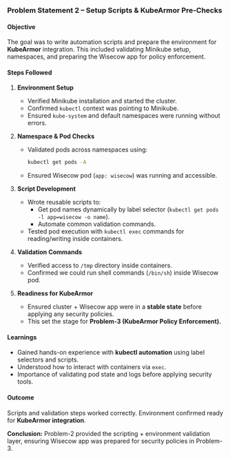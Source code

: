 ### Problem Statement 2 – Setup Scripts & KubeArmor Pre-Checks

#### Objective
The goal was to write automation scripts and prepare the environment for **KubeArmor** integration. This included validating Minikube setup, namespaces, and preparing the Wisecow app for policy enforcement.

#### Steps Followed
1. **Environment Setup**
   - Verified Minikube installation and started the cluster.
   - Confirmed `kubectl` context was pointing to Minikube.
   - Ensured `kube-system` and default namespaces were running without errors.

2. **Namespace & Pod Checks**
   - Validated pods across namespaces using:
     ```bash
     kubectl get pods -A
     ```
   - Ensured Wisecow pod (`app: wisecow`) was running and accessible.

3. **Script Development**
   - Wrote reusable scripts to:
     - Get pod names dynamically by label selector (`kubectl get pods -l app=wisecow -o name`).
     - Automate common validation commands.
   - Tested pod execution with `kubectl exec` commands for reading/writing inside containers.

4. **Validation Commands**
   - Verified access to `/tmp` directory inside containers.
   - Confirmed we could run shell commands (`/bin/sh`) inside Wisecow pod.

5. **Readiness for KubeArmor**
   - Ensured cluster + Wisecow app were in a **stable state** before applying any security policies.
   - This set the stage for **Problem-3 (KubeArmor Policy Enforcement).**

#### Learnings
- Gained hands-on experience with **kubectl automation** using label selectors and scripts.
- Understood how to interact with containers via `exec`.
- Importance of validating pod state and logs before applying security tools.

#### Outcome
Scripts and validation steps worked correctly. Environment confirmed ready for **KubeArmor integration**.

**Conclusion:** Problem-2 provided the scripting + environment validation layer, ensuring Wisecow app was prepared for security policies in Problem-3.


